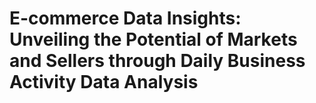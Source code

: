 # E-commerce Data Insights: Unveiling the Potential of Markets and Sellers through Daily Business Activity Data Analysis
